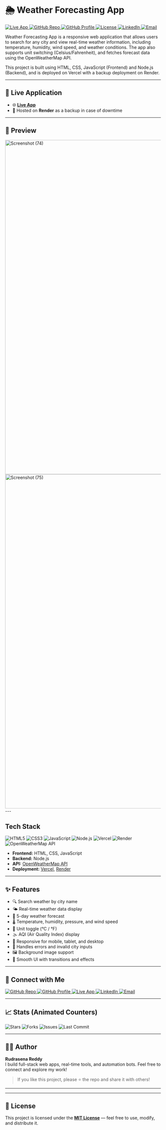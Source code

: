 # 🌦️ Weather Forecasting App
<p align="left">

<!-- Live App -->
  <a href="https://weather-forecasting-app-7m71.onrender.com/" target="_blank">
    <img src="https://img.shields.io/badge/Live_App-Online-brightgreen?style=flat-square&logo=vercel&logoColor=white" alt="Live App" />
  </a>
  <!-- GitHub Repository -->
  <a href="https://github.com/RudrasenaReddy87/Weather-forecasting-app" target="_blank">
    <img src="https://img.shields.io/badge/Repository-Weather_App-181717?style=flat-square&logo=github&logoColor=white" alt="GitHub Repo" />
  </a>

  <!-- GitHub Profile -->
  <a href="https://github.com/RudrasenaReddy87" target="_blank">
    <img src="https://img.shields.io/badge/Profile-RudrasenaReddy87-333?style=flat-square&logo=github&logoColor=white" alt="GitHub Profile" />
  </a>

   <a href="./LICENSE.md">
    <img src="https://img.shields.io/badge/License-MIT-blue?style=flat-square&logo=open-source-initiative&logoColor=white" alt="License" />
  </a>

  <!-- LinkedIn -->
  <a href="https://www.linkedin.com/in/bodireddyrudrasenareddy" target="_blank">
    <img src="https://img.shields.io/badge/LinkedIn-Connect-blue?style=flat-square&logo=linkedin&logoColor=white" alt="LinkedIn" />
  </a>

  <!-- Email -->
  <a href="mailto:b.rudrasenareddy@gmail.com" target="_blank">
    <img src="https://img.shields.io/badge/Email-b.rudrasenareddy@gmail.com-d14836?style=flat-square&logo=gmail&logoColor=white" alt="Email" />
  </a>

</p>
Weather Forecasting App is a responsive web application that allows users to search for any city and view real-time weather information, including temperature, humidity, wind speed, and weather conditions. The app also supports unit switching (Celsius/Fahrenheit), and fetches forecast data using the OpenWeatherMap API.

This project is built using HTML, CSS, JavaScript (Frontend) and Node.js (Backend), and is deployed on Vercel with a backup deployment on Render.

---

## 🚀 Live Application

- 🌐 **[Live App](https://weather-forecasting-app-7m71.onrender.com/)**
- 🔁 Hosted on **Render** as a backup in case of downtime

---

## 📸 Preview
<img width="1920" height="1080" alt="Screenshot (74)" src="https://github.com/user-attachments/assets/81cb87ac-a4f3-4424-9a77-37a68ac4ffb1" />
<img width="1920" height="1080" alt="Screenshot (75)" src="https://github.com/user-attachments/assets/24c84471-773f-455c-afbb-c5fc1215516e" />
---

## Tech Stack

<p align="left">
  <img src="https://img.shields.io/badge/HTML5-E34F26?style=flat-square&logo=html5&logoColor=white" alt="HTML5" />
  <img src="https://img.shields.io/badge/CSS3-1572B6?style=flat-square&logo=css3&logoColor=white" alt="CSS3" />
  <img src="https://img.shields.io/badge/JavaScript-F7DF1E?style=flat-square&logo=javascript&logoColor=black" alt="JavaScript" />
  <img src="https://img.shields.io/badge/Node.js-339933?style=flat-square&logo=node.js&logoColor=white" alt="Node.js" />
  <img src="https://img.shields.io/badge/Vercel-000000?style=flat-square&logo=vercel&logoColor=white" alt="Vercel" />
  <img src="https://img.shields.io/badge/Render-46E3B7?style=flat-square&logo=render&logoColor=black" alt="Render" />
  <img src="https://img.shields.io/badge/OpenWeatherMap-FF6C00?style=flat-square&logo=openweathermap&logoColor=white" alt="OpenWeatherMap API" />
</p>

- **Frontend:** HTML, CSS, JavaScript
- **Backend:** Node.js
- **API:** [OpenWeatherMap API](https://openweathermap.org/api)
- **Deployment:** [Vercel](https://vercel.com), [Render](https://render.com)

---

## ✨ Features

- 🔍 Search weather by city name
- 🌤️ Real-time weather data display
- 📅 5-day weather forecast
- 🌡️ Temperature, humidity, pressure, and wind speed
- 🔁 Unit toggle (°C / °F)
- 🌫️ AQI (Air Quality Index) display
- 📱 Responsive for mobile, tablet, and desktop
- 🚫 Handles errors and invalid city inputs
- 🖼️ Background image support
- 💫 Smooth UI with transitions and effects

---

## 🔗 Connect with Me

<p align="left">

  <!-- GitHub Repository -->
  <a href="https://github.com/RudrasenaReddy87/Weather-forecasting-app" target="_blank">
    <img src="https://img.shields.io/badge/Repository-Weather_App-181717?style=flat-square&logo=github&logoColor=white" alt="GitHub Repo" />
  </a>

  <!-- GitHub Profile -->
  <a href="https://github.com/RudrasenaReddy87" target="_blank">
    <img src="https://img.shields.io/badge/Profile-RudrasenaReddy87-333?style=flat-square&logo=github&logoColor=white" alt="GitHub Profile" />
  </a>

  <!-- Live App -->
  <a href="https://weather-forecasting-app-7m71.onrender.com/" target="_blank">
    <img src="https://img.shields.io/badge/Live_App-Online-brightgreen?style=flat-square&logo=vercel&logoColor=white" alt="Live App" />
  </a>

  <!-- LinkedIn -->
  <a href="https://www.linkedin.com/in/bodireddyrudrasenareddy" target="_blank">
    <img src="https://img.shields.io/badge/LinkedIn-Connect-blue?style=flat-square&logo=linkedin&logoColor=white" alt="LinkedIn" />
  </a>

  <!-- Email -->
  <a href="mailto:b.rudrasenareddy@gmail.com" target="_blank">
    <img src="https://img.shields.io/badge/Email-b.rudrasenareddy@gmail.com-d14836?style=flat-square&logo=gmail&logoColor=white" alt="Email" />
  </a>

</p>

---

## 📈 Stats (Animated Counters)

<p align="left">

  <img src="https://img.shields.io/github/stars/RudrasenaReddy87/Weather-forecasting-app?style=flat-square&logo=github&label=Stars&color=4c1" alt="Stars" />
  
  <img src="https://img.shields.io/github/forks/RudrasenaReddy87/Weather-forecasting-app?style=flat-square&logo=github&label=Forks&color=orange" alt="Forks" />

  <img src="https://img.shields.io/github/issues/RudrasenaReddy87/Weather-forecasting-app?style=flat-square&logo=github&label=Issues&color=blue" alt="Issues" />

  <img src="https://img.shields.io/github/last-commit/RudrasenaReddy87/Weather-forecasting-app?style=flat-square&logo=git&color=yellowgreen" alt="Last Commit" />

</p>

---

## 🙋‍♂️ Author

**Rudrasena Reddy**  
I build full-stack web apps, real-time tools, and automation bots. Feel free to connect and explore my work!

> If you like this project, please ⭐ the repo and share it with others!

---
---

## 📄 License

This project is licensed under the **[MIT License](LICENSE.md)** — feel free to use, modify, and distribute it.


